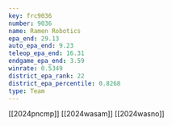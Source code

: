 ```yaml
---
key: frc9036
number: 9036
name: Ramen Robotics
epa_end: 29.13
auto_epa_end: 9.23
teleop_epa_end: 16.31
endgame_epa_end: 3.59
winrate: 0.5349
district_epa_rank: 22
district_epa_percentile: 0.8268
type: Team
---
```

[[2024pncmp]]
[[2024wasam]]
[[2024wasno]]
